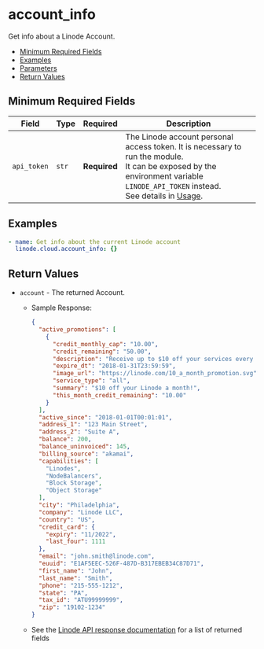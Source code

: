 # account_info

Get info about a Linode Account.

- [Minimum Required Fields](#minimum-required-fields)
- [Examples](#examples)
- [Parameters](#parameters)
- [Return Values](#return-values)

## Minimum Required Fields
| Field       | Type  | Required     | Description                                                                                                                                                                                                              |
|-------------|-------|--------------|--------------------------------------------------------------------------------------------------------------------------------------------------------------------------------------------------------------------------|
| `api_token` | `str` | **Required** | The Linode account personal access token. It is necessary to run the module. <br/>It can be exposed by the environment variable `LINODE_API_TOKEN` instead. <br/>See details in [Usage](https://github.com/linode/ansible_linode?tab=readme-ov-file#usage). |

## Examples

```yaml
- name: Get info about the current Linode account
  linode.cloud.account_info: {}
```


## Return Values

- `account` - The returned Account.

    - Sample Response:
        ```json
        {
          "active_promotions": [
            {
              "credit_monthly_cap": "10.00",
              "credit_remaining": "50.00",
              "description": "Receive up to $10 off your services every month for 6 months! Unused credits will expire once this promotion period ends.",
              "expire_dt": "2018-01-31T23:59:59",
              "image_url": "https://linode.com/10_a_month_promotion.svg",
              "service_type": "all",
              "summary": "$10 off your Linode a month!",
              "this_month_credit_remaining": "10.00"
            }
          ],
          "active_since": "2018-01-01T00:01:01",
          "address_1": "123 Main Street",
          "address_2": "Suite A",
          "balance": 200,
          "balance_uninvoiced": 145,
          "billing_source": "akamai",
          "capabilities": [
            "Linodes",
            "NodeBalancers",
            "Block Storage",
            "Object Storage"
          ],
          "city": "Philadelphia",
          "company": "Linode LLC",
          "country": "US",
          "credit_card": {
            "expiry": "11/2022",
            "last_four": 1111
          },
          "email": "john.smith@linode.com",
          "euuid": "E1AF5EEC-526F-487D-B317EBEB34C87D71",
          "first_name": "John",
          "last_name": "Smith",
          "phone": "215-555-1212",
          "state": "PA",
          "tax_id": "ATU99999999",
          "zip": "19102-1234"
        }
        ```
    - See the [Linode API response documentation](https://techdocs.akamai.com/linode-api/reference/get-account) for a list of returned fields


